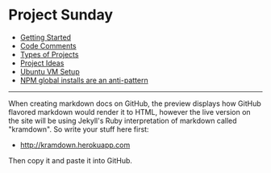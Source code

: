 # Project Sunday

* [Getting Started](https://projectsunday.github.io/docs/getting-started)
* [Code Comments](https://projectsunday.github.io/docs/comments)
* [Types of Projects](https://projectsunday.github.io/docs/projects)
* [Project Ideas](https://projectsunday.github.io/docs/project-ideas)
* [Ubuntu VM Setup](https://projectsunday.github.io/Public/UbuntuVMSetup.html)
* [NPM global installs are an anti-pattern](https://projectsunday.github.io/docs/npm-global)

* * *

When creating markdown docs on GitHub, the preview displays how GitHub flavored markdown would render it to HTML, however the live version on the site will be using Jekyll's Ruby interpretation of markdown called "kramdown". So write your stuff here first:

* http://kramdown.herokuapp.com

Then copy it and paste it into GitHub.
